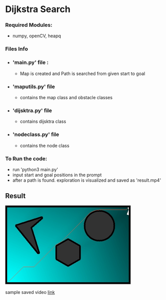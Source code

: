 # Dijkstra Search

### Required Modules:
- numpy, openCV, heapq

### Files Info
- ### 'main.py' file :
    - Map is created and Path is searched from given start to goal

- ### 'maputils.py' file
    - contains the map class and obstacle classes

- ### 'dijsktra.py' file 
    - contains dijsktra class 

- ### 'nodeclass.py' file 
    - contains the node class

### To Run the code:
- run 'python3 main.py'
- input start and goal positions in the prompt
- after a path is found. exploration is visualized and saved as 'result.mp4' 

## Result
![final_img](final.jpg)

sample saved video <a href="https://drive.google.com/file/d/15jOXQU6S-BWKdlwMldeloq7jviqo3YRt/view?usp=sharing">link</a>